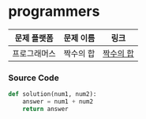 # programmers

| 문제 플랫폼   | 문제 이름           | 링크                                   |
|---------------|--------------------|----------------------------------------|
| 프로그래머스          | 짝수의 합          | [짝수의 합](https://school.programmers.co.kr/learn/courses/30/lessons/120831) |

### Source Code
```python
def solution(num1, num2):
    answer = num1 + num2
    return answer
```

